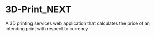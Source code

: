 # 3D-Print_NEXT
A 3D printing services web application that calculates the price of an intending print with respect to currency

